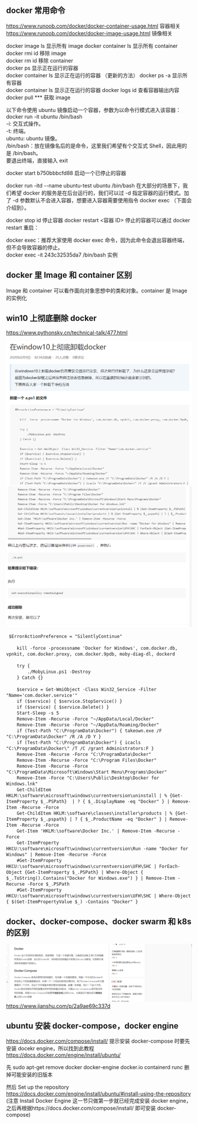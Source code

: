 ## docker 常用命令

https://www.runoob.com/docker/docker-container-usage.html 容器相关  
https://www.runoob.com/docker/docker-image-usage.html 镜像相关

docker image ls 显示所有 image
docker container ls 显示所有 container
docker rmi id 移除 image  
docker rm id 移除 container  
docker ps 显示正在运行的容器  
docker container ls 显示正在运行的容器 （更新的方法）
docker ps -a 显示所有容器  
docker container ls 显示正在运行的容器
docker logs id 查看容器输出内容  
docker pull \*\*\* 获取 image

以下命令使用 ubuntu 镜像启动一个容器，参数为以命令行模式进入该容器：  
docker run -it ubuntu /bin/bash  
-i: 交互式操作。  
-t: 终端。  
ubuntu: ubuntu 镜像。  
/bin/bash：放在镜像名后的是命令，这里我们希望有个交互式 Shell，因此用的是 /bin/bash。  
要退出终端，直接输入 exit

docker start b750bbbcfd88 启动一个已停止的容器

docker run -itd --name ubuntu-test ubuntu /bin/bash 在大部分的场景下，我们希望 docker 的服务是在后台运行的，我们可以过 -d 指定容器的运行模式。加了 -d 参数默认不会进入容器，想要进入容器需要使用指令 docker exec （下面会介绍到）。

docker stop id 停止容器
docker restart <容器 ID> 停止的容器可以通过 docker restart 重启：

docker exec：推荐大家使用 docker exec 命令，因为此命令会退出容器终端，但不会导致容器的停止。  
docker exec -it 243c32535da7 /bin/bash 实例

## docker 里 Image 和 container 区别

Image 和 container 可以看作面向对象思想中的类和对象。container 是 Image 的实例化

## win10 上彻底删除 docker

https://www.pythonsky.cn/technical-talk/477.html

![](./img/2022-01-08-16-12-33.png)
![](./img/2022-01-08-16-12-48.png)

```
 $ErrorActionPreference = "SilentlyContinue"

    kill -force -processname 'Docker for Windows', com.docker.db, vpnkit, com.docker.proxy, com.docker.9pdb, moby-diag-dl, dockerd

    try {
        ./MobyLinux.ps1 -Destroy
    } Catch {}

    $service = Get-WmiObject -Class Win32_Service -Filter "Name='com.docker.service'"
    if ($service) { $service.StopService() }
    if ($service) { $service.Delete() }
    Start-Sleep -s 5
    Remove-Item -Recurse -Force "~/AppData/Local/Docker"
    Remove-Item -Recurse -Force "~/AppData/Roaming/Docker"
    if (Test-Path "C:\ProgramData\Docker") { takeown.exe /F "C:\ProgramData\Docker" /R /A /D Y }
    if (Test-Path "C:\ProgramData\Docker") { icacls "C:\ProgramData\Docker\" /T /C /grant Administrators:F }
    Remove-Item -Recurse -Force "C:\ProgramData\Docker"
    Remove-Item -Recurse -Force "C:\Program Files\Docker"
    Remove-Item -Recurse -Force "C:\ProgramData\Microsoft\Windows\Start Menu\Programs\Docker"
    Remove-Item -Force "C:\Users\Public\Desktop\Docker for Windows.lnk"
    Get-ChildItem HKLM:\software\microsoft\windows\currentversion\uninstall | % {Get-ItemProperty $_.PSPath}  | ? { $_.DisplayName -eq "Docker" } | Remove-Item -Recurse -Force
    Get-ChildItem HKLM:\software\classes\installer\products | % {Get-ItemProperty $_.pspath} | ? { $_.ProductName -eq "Docker" } | Remove-Item -Recurse -Force
    Get-Item 'HKLM:\software\Docker Inc.' | Remove-Item -Recurse -Force
    Get-ItemProperty HKCU:\software\microsoft\windows\currentversion\Run -name "Docker for Windows" | Remove-Item -Recurse -Force
    #Get-ItemProperty HKCU:\software\microsoft\windows\currentversion\UFH\SHC | ForEach-Object {Get-ItemProperty $_.PSPath} | Where-Object { $_.ToString().Contains("Docker for Windows.exe") } | Remove-Item -Recurse -Force $_.PSPath
    #Get-ItemProperty HKCU:\software\microsoft\windows\currentversion\UFH\SHC | Where-Object { $(Get-ItemPropertyValue $_) -Contains "Docker" }
```

## docker、docker-compose、docker swarm 和 k8s 的区别

![](./img/2022-04-17-16-28-27.png)  
https://www.jianshu.com/p/2a9ae69c337d

## ubuntu 安装 docker-compose，docker engine

https://docs.docker.com/compose/install/ 提示安装 docker-compose 时要先安装 docekr engine，所以找到此教程 https://docs.docker.com/engine/install/ubuntu/

先 sudo apt-get remove docker docker-engine docker.io containerd runc 删掉可能安装的旧版本

然后 Set up the repository https://docs.docker.com/engine/install/ubuntu/#install-using-the-repository (注意 Install Docker Engine 这一节只做第一步就已经完成安装 docker engine，之后再根据https://docs.docker.com/compose/install/ 即可安装 docker-compose)
